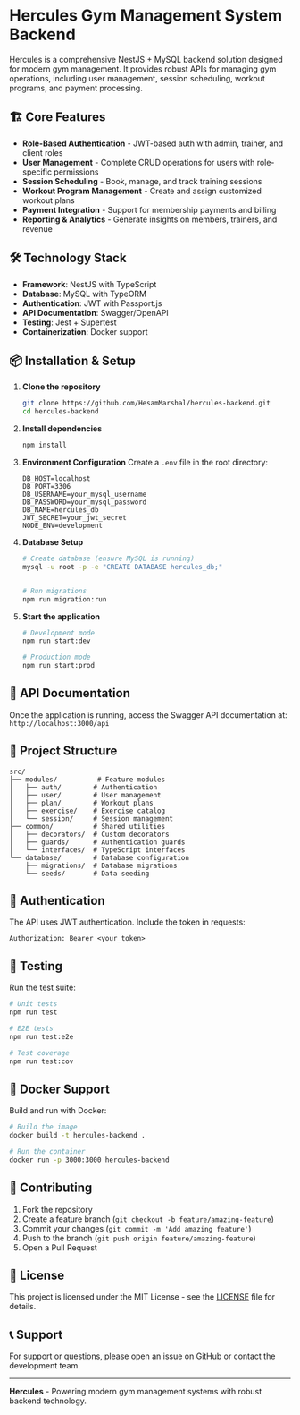# Hercules Gym Management System Backend

Hercules is a comprehensive NestJS + MySQL backend solution designed for modern gym management. It provides robust APIs for managing gym operations, including user management, session scheduling, workout programs, and payment processing.

## 🏗️ Core Features

- **Role-Based Authentication** - JWT-based auth with admin, trainer, and client roles
- **User Management** - Complete CRUD operations for users with role-specific permissions
- **Session Scheduling** - Book, manage, and track training sessions
- **Workout Program Management** - Create and assign customized workout plans
- **Payment Integration** - Support for membership payments and billing
- **Reporting & Analytics** - Generate insights on members, trainers, and revenue

## 🛠️ Technology Stack

- **Framework**: NestJS with TypeScript
- **Database**: MySQL with TypeORM
- **Authentication**: JWT with Passport.js
- **API Documentation**: Swagger/OpenAPI
- **Testing**: Jest + Supertest
- **Containerization**: Docker support

## 📦 Installation & Setup

1. **Clone the repository**
   ```bash
   git clone https://github.com/HesamMarshal/hercules-backend.git
   cd hercules-backend
   ```
2. **Install dependencies**

   ```bash
   npm install
   ```

3. **Environment Configuration**
   Create a `.env` file in the root directory:

   ```env
   DB_HOST=localhost
   DB_PORT=3306
   DB_USERNAME=your_mysql_username
   DB_PASSWORD=your_mysql_password
   DB_NAME=hercules_db
   JWT_SECRET=your_jwt_secret
   NODE_ENV=development
   ```

4. **Database Setup**

   ```bash
   # Create database (ensure MySQL is running)
   mysql -u root -p -e "CREATE DATABASE hercules_db;"


   # Run migrations
   npm run migration:run
   ```

5. **Start the application**

   ```bash
   # Development mode
   npm run start:dev

   # Production mode
   npm run start:prod
   ```

## 🚀 API Documentation

Once the application is running, access the Swagger API documentation at:
`http://localhost:3000/api`

## 📁 Project Structure

```
src/
├── modules/          # Feature modules
│   ├── auth/        # Authentication
│   ├── user/        # User management
│   ├── plan/        # Workout plans
│   ├── exercise/    # Exercise catalog
│   └── session/     # Session management
├── common/          # Shared utilities
│   ├── decorators/  # Custom decorators
│   ├── guards/      # Authentication guards
│   └── interfaces/  # TypeScript interfaces
└── database/        # Database configuration
    ├── migrations/  # Database migrations
    └── seeds/       # Data seeding
```

## 🔐 Authentication

The API uses JWT authentication. Include the token in requests:

```
Authorization: Bearer <your_token>
```

## 🧪 Testing

Run the test suite:

```bash
# Unit tests
npm run test

# E2E tests
npm run test:e2e

# Test coverage
npm run test:cov
```

## 🐳 Docker Support

Build and run with Docker:

```bash
# Build the image
docker build -t hercules-backend .

# Run the container
docker run -p 3000:3000 hercules-backend
```

## 🤝 Contributing

1. Fork the repository
2. Create a feature branch (`git checkout -b feature/amazing-feature`)
3. Commit your changes (`git commit -m 'Add amazing feature'`)
4. Push to the branch (`git push origin feature/amazing-feature`)
5. Open a Pull Request

## 📄 License

This project is licensed under the MIT License - see the [LICENSE](LICENSE) file for details.

## 📞 Support

For support or questions, please open an issue on GitHub or contact the development team.

---

**Hercules** - Powering modern gym management systems with robust backend technology.
